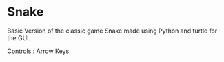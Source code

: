 # Snake
Basic Version of the classic game Snake made using Python and turtle for the GUI. 

Controls : Arrow Keys
